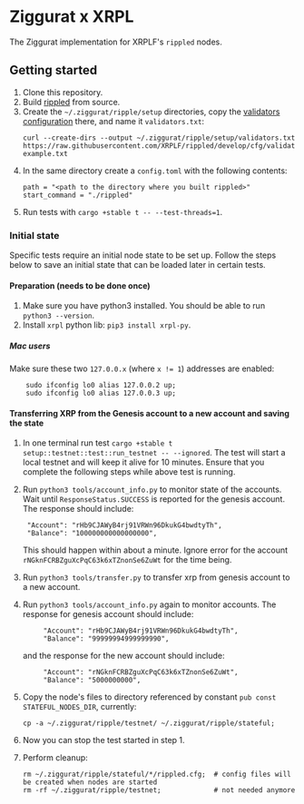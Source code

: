 # Ziggurat x XRPL

The Ziggurat implementation for XRPLF's `rippled` nodes.

## Getting started

1. Clone this repository.
2. Build [rippled](https://github.com/XRPLF/rippled) from source.
3. Create the `~/.ziggurat/ripple/setup` directories, copy the [validators configuration](https://github.com/XRPLF/rippled/blob/develop/cfg/validators-example.txt) there, and name it `validators.txt`:
    ```
    curl --create-dirs --output ~/.ziggurat/ripple/setup/validators.txt https://raw.githubusercontent.com/XRPLF/rippled/develop/cfg/validators-example.txt
    ```
4. In the same directory create a `config.toml` with the following contents:
    ```
    path = "<path to the directory where you built rippled>"
    start_command = "./rippled"
    ```
5. Run tests with `cargo +stable t -- --test-threads=1`.

### Initial state
Specific tests require an initial node state to be set up.
Follow the steps below to save an initial state that can be loaded later in certain tests.

#### Preparation (needs to be done once)
1. Make sure you have python3 installed. You should be able to run `python3 --version`.
2. Install `xrpl` python lib: `pip3 install xrpl-py`.

##### Mac users
Make sure these two `127.0.0.x` (where `x != 1`) addresses are enabled:
```
    sudo ifconfig lo0 alias 127.0.0.2 up;
    sudo ifconfig lo0 alias 127.0.0.3 up;
```

#### Transferring XRP from the Genesis account to a new account and saving the state
1. In one terminal run test `cargo +stable t setup::testnet::test::run_testnet -- --ignored`.
   The test will start a local testnet and will keep it alive for 10 minutes. Ensure that you complete the
   following steps while above test is running.

2. Run `python3 tools/account_info.py` to monitor state of the accounts. 
   Wait until `ResponseStatus.SUCCESS` is reported for the genesis account. The response should include:
   ```
    "Account": "rHb9CJAWyB4rj91VRWn96DkukG4bwdtyTh",
    "Balance": "100000000000000000",
   ```
   This should happen within about a minute.
   Ignore error for the account `rNGknFCRBZguXcPqC63k6xTZnonSe6ZuWt` for the time being.
3. Run `python3 tools/transfer.py` to transfer xrp from genesis account to a new account.
4. Run `python3 tools/account_info.py` again to monitor accounts. The response for genesis account should include:
   ```
        "Account": "rHb9CJAWyB4rj91VRWn96DkukG4bwdtyTh",
        "Balance": "99999994999999990",
   ```
   and the response for the new account should include:
   ```
        "Account": "rNGknFCRBZguXcPqC63k6xTZnonSe6ZuWt",
        "Balance": "5000000000",
   ```
5. Copy the node's files to directory referenced by constant `pub const STATEFUL_NODES_DIR`, currently:
   ```
   cp -a ~/.ziggurat/ripple/testnet/ ~/.ziggurat/ripple/stateful;
   ```
6. Now you can stop the test started in step 1.
7. Perform cleanup:
   ```
   rm ~/.ziggurat/ripple/stateful/*/rippled.cfg;  # config files will be created when nodes are started
   rm -rf ~/.ziggurat/ripple/testnet;             # not needed anymore
   ```
